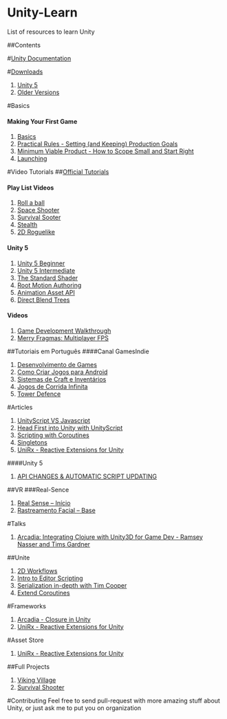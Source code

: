 # Unity-Learn
List of resources to learn Unity


##Contents

#[Unity Documentation](http://docs.unity3d.com/ScriptReference/)

#[Downloads](http://unity3d.com/get-unity/download/archive)
1. [Unity 5](http://unity3d.com/get-unity/download)
2. [Older Versions](http://unity3d.com/get-unity/download/archive)

#Basics
#### Making Your First Game
1. [Basics](https://www.youtube.com/watch?v=z06QR-tz1_o)
2. [Practical Rules - Setting (and Keeping) Production Goals](https://www.youtube.com/watch?v=dHMNeNapL1E)
3. [Minimum Viable Product - How to Scope Small and Start Right](https://www.youtube.com/watch?v=UvCri1tqIxQ)
4. [Launching](https://www.youtube.com/watch?v=qxsEimJ_3bM)

#Video Tutorials
##[Official Tutorials](http://unity3d.com/learn/tutorials/modules)

#### Play List Videos
1. [Roll a ball](http://unity3d.com/learn/tutorials/projects/roll-a-ball)
2. [Space Shooter](http://unity3d.com/learn/tutorials/projects/space-shooter)
3. [Survival Sooter](http://unity3d.com/learn/tutorials/projects/survival-shooter)
4. [Stealth](http://unity3d.com/learn/tutorials/projects/stealth)
5. [2D Roguelike](http://unity3d.com/learn/tutorials/projects/2d-roguelike)

#### Unity 5
1. [Unity 5 Beginner](http://unity3d.com/learn/tutorials/modules/beginner/unity-5/unity5-lighting-overview)
2. [Unity 5 Intermediate](http://unity3d.com/learn/tutorials/modules/intermediate/unity-5/animation-asset-api)
3. [The Standard Shader](https://www.youtube.com/watch?v=fD_ho_ofY6A)
4. [Root Motion Authoring](https://www.youtube.com/watch?v=Kn6jxLWA31M)
5. [Animation Asset API](https://www.youtube.com/watch?v=DyYib-cDfvQ)
6. [Direct Blend Trees](https://www.youtube.com/watch?v=ihmPDjiF-zg)

#### Videos
1. [Game Development Walkthrough](https://www.youtube.com/watch?v=4qE8cuHI93c)
2. [Merry Fragmas: Multiplayer FPS](https://unity3d.com/learn/tutorials/modules/intermediate/live-training-archive/merry-fragmas-multiplayer-fps)

##Tutoriais em Português
####Canal GamesIndie
1. [Desenvolvimento de Games](https://www.youtube.com/watch?v=-7YkXoPzYww&list=PLB9EE18EE0A788EC4)
2. [Como Criar Jogos para Android](https://www.youtube.com/watch?v=Uli7RC7kM-8&list=PL7NgKfYIfyx7SUJGDmK0qz_wkMwIJxFll)
3. [Sistemas de Craft e Inventários](https://www.youtube.com/watch?v=nKa8xhKxf-o&list=PL7NgKfYIfyx7eGs6oHdoKyqHQjnd12fjY)
4. [Jogos de Corrida Infinita](https://www.youtube.com/watch?v=Pkh-3EGQlFE&list=PL7NgKfYIfyx4ER32hQRSj518Y2lKL66HO)
5. [Tower Defence](https://www.youtube.com/watch?v=4_hJLoRFEgA&list=PL7NgKfYIfyx7UrSdy-eT7vYZ6LJmc4XMr)

#Articles
1. [UnityScript VS Javascript](http://wiki.unity3d.com/index.php?title=UnityScript_versus_JavaScript)
2. [Head First into Unity with UnityScript](http://wiki.unity3d.com/index.php/Head_First_into_Unity_with_UnityScript)
3. [Scripting with Coroutines](http://unitypatterns.com/scripting-with-coroutines/)
4. [Singletons](http://unitypatterns.com/singletons/)
5. [UniRx - Reactive Extensions for Unity](http://www.slideshare.net/neuecc/unirx-reactive-extensions-for-unityen)

####Unity 5
1. [API CHANGES & AUTOMATIC SCRIPT UPDATING](http://blogs.unity3d.com/2014/06/23/unity5-api-changes-automatic-script-updating/)

##VR
###Real-Sence
1. [Real Sense – Início](http://www.samu42.com/real-sense-inicio/)
2. [Rastreamento Facial – Base](http://www.samu42.com/rastreamento-facial-base/)


#Talks
1. [Arcadia: Integrating Clojure with Unity3D for Game Dev - Ramsey Nasser and Tims Gardner](https://www.youtube.com/watch?v=tBvNIJzlWEI)

##Unite
1. [2D Workflows](https://www.youtube.com/watch?v=B1F6fi04qw8)
1. [Intro to Editor Scripting](https://www.youtube.com/watch?v=6dnQX0ChOsA)
2. [Serialization in-depth with Tim Cooper](https://www.youtube.com/watch?v=MmUT0ljrHNc)
4. [Extend Coroutines](https://www.youtube.com/watch?v=ciDD6Wl-Evk)

#Frameworks
1. [Arcadia - Closure in Unity](https://github.com/arcadia-unity/Arcadia)
2. [UniRx - Reactive Extensions for Unity](https://github.com/arcadia-unity/Arcadia)


#Asset Store
1. [UniRx - Reactive Extensions for Unity](http://u3d.as/content/neuecc/uni-rx-reactive-extensions-for-unity/7tT)

##Full Projects
1. [Viking Village](https://www.assetstore.unity3d.com/en/#!/content/29140)
2. [Survival Shooter](https://www.assetstore.unity3d.com/en/#!/content/21028)

#Contributing
Feel free to send pull-request with more amazing stuff about Unity, or just ask me to put you on organization

